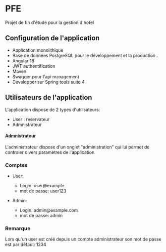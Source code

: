 # PFE
Projet de fin d'étude pour la gestion d'hotel

## Configuration de l'application

- Application monolithique
- Base de données PostgreSQL pour le développement et la production .
- Angular 18
- JWT authentification
- Maven
- Swagger pour l'api management 
- Developper sur Spring tools suite 4



## Utilisateurs de l'application
L'application dispose de 2 types d'utilisateurs:

- User : reservateur 
- Admnistrateur

#### Admnistrateur
L'administrateur dispose d'un onglet "administration" qui lui permet de controler divers paramètres de l'application.

### Comptes

<ul>
    <li>User:</li>
    <ul>
        <li>Login: user@example </li>
        <li>mot de passe: user123 </li>
    </ul>
</ul>
<ul>
    <li>Admin:</li>
    <ul>
        <li>Login: admin@example.com</li>
        <li>mot de passe: admin</li>
    </ul>
</ul>

### Remarque

Lors qu'un user est créé depuis un compte administrateur son mot de passe est par défaut: 1234

